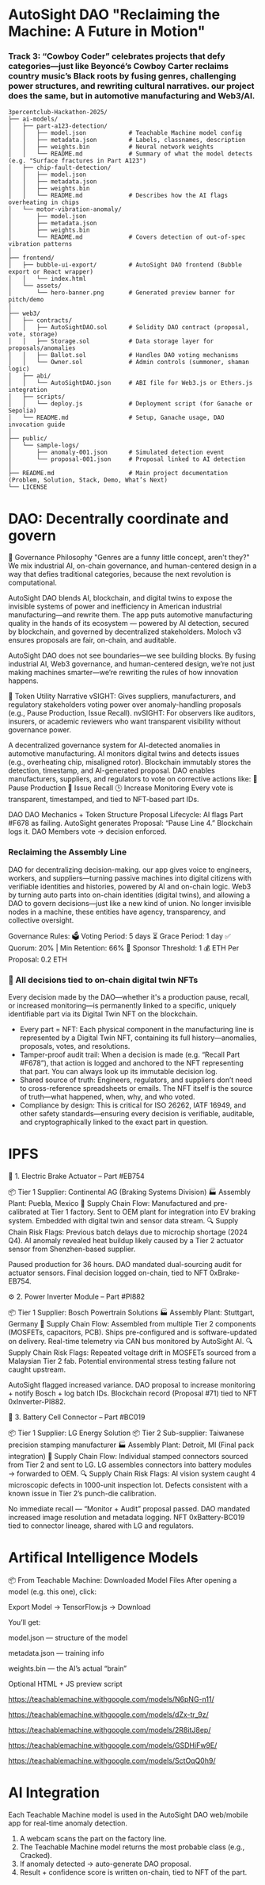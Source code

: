 # AutoSight DAO "Reclaiming the Machine: A Future in Motion"

### Track 3: “Cowboy Coder” celebrates projects that defy categories—just like Beyoncé’s Cowboy Carter reclaims country music’s Black roots by fusing genres, challenging power structures, and rewriting cultural narratives. our project does the same, but in automotive manufacturing and Web3/AI.

```
3percentclub-Hackathon-2025/
├── ai-models/
│   ├── part-a123-detection/
│   │   ├── model.json            # Teachable Machine model config
│   │   ├── metadata.json         # Labels, classnames, description
│   │   ├── weights.bin           # Neural network weights
│   │   └── README.md             # Summary of what the model detects (e.g. "Surface fractures in Part A123")
│   ├── chip-fault-detection/
│   │   ├── model.json
│   │   ├── metadata.json
│   │   ├── weights.bin
│   │   └── README.md             # Describes how the AI flags overheating in chips
│   └── motor-vibration-anomaly/
│       ├── model.json
│       ├── metadata.json
│       ├── weights.bin
│       └── README.md             # Covers detection of out-of-spec vibration patterns
│
├── frontend/
│   ├── bubble-ui-export/         # AutoSight DAO frontend (Bubble export or React wrapper)
│   │   └── index.html
│   └── assets/
│       └── hero-banner.png       # Generated preview banner for pitch/demo
│
├── web3/
│   ├── contracts/
│   │   ├── AutoSightDAO.sol      # Solidity DAO contract (proposal, vote, storage)
│   │   ├── Storage.sol           # Data storage layer for proposals/anomalies
│   │   ├── Ballot.sol            # Handles DAO voting mechanisms
│   │   └── Owner.sol             # Admin controls (summoner, shaman logic)
│   ├── abi/
│   │   └── AutoSightDAO.json     # ABI file for Web3.js or Ethers.js integration
│   ├── scripts/
│   │   └── deploy.js             # Deployment script (for Ganache or Sepolia)
│   └── README.md                 # Setup, Ganache usage, DAO invocation guide
│
├── public/
│   └── sample-logs/
│       ├── anomaly-001.json      # Simulated detection event
│       └── proposal-001.json     # Proposal linked to AI detection
│
├── README.md                     # Main project documentation (Problem, Solution, Stack, Demo, What’s Next)
└── LICENSE

```



# DAO: Decentrally coordinate and govern

🧠 Governance Philosophy
"Genres are a funny little concept, aren't they?" We mix industrial AI, on-chain governance, and human-centered design in a way that defies traditional categories, because the next revolution is computational.

AutoSight DAO blends AI, blockchain, and digital twins to expose the invisible systems of power and inefficiency in American industrial manufacturing—and rewrite them. The app puts automotive manufacturing quality in the hands of its ecosystem — powered by AI detection, secured by blockchain, and governed by decentralized stakeholders. Moloch v3 ensures proposals are fair, on-chain, and auditable. 

AutoSight DAO does not see boundaries—we see building blocks. By fusing industrial AI, Web3 governance, and human-centered design, we’re not just making machines smarter—we’re rewriting the rules of how innovation happens.



🔗 Token Utility Narrative
vSIGHT: Gives suppliers, manufacturers, and regulatory stakeholders voting power over anomaly-handling proposals (e.g., Pause Production, Issue Recall).
nvSIGHT: For observers like auditors, insurers, or academic reviewers who want transparent visibility without governance power.

A decentralized governance system for AI-detected anomalies in automotive manufacturing.
AI monitors digital twins and detects issues (e.g., overheating chip, misaligned rotor).
Blockchain immutably stores the detection, timestamp, and AI-generated proposal.
DAO enables manufacturers, suppliers, and regulators to vote on corrective actions like:
🛑 Pause Production
🚨 Issue Recall
🕒 Increase Monitoring
Every vote is transparent, timestamped, and tied to NFT-based part IDs.

DAO DAO Mechanics + Token Structure
Proposal Lifecycle:
AI flags Part #F678 as failing.
AutoSight generates Proposal: “Pause Line 4.”
Blockchain logs it.
DAO Members vote → decision enforced.

### Reclaiming the Assembly Line
DAO for decentralizing decision-making. our app gives voice to engineers, workers, and suppliers—turning passive machines into digital citizens with verifiable identities and histories, powered by AI and on-chain logic. Web3 by turning auto parts into on-chain identities (digital twins), and allowing a DAO to govern decisions—just like a new kind of union. No longer invisible nodes in a machine, these entities have agency, transparency, and collective oversight.


Governance Rules:
🗳️ Voting Period: 5 days
⏳ Grace Period: 1 day
✅ Quorum: 20% | Min Retention: 66%
🔐 Sponsor Threshold: 1
💰 ETH Per Proposal: 0.2 ETH

### 🔐 All decisions tied to on-chain digital twin NFTs

Every decision made by the DAO—whether it's a production pause, recall, or increased monitoring—is permanently linked to a specific, uniquely identifiable part via its Digital Twin NFT on the blockchain.

- Every part = NFT: Each physical component in the manufacturing line is represented by a Digital Twin NFT, containing its full history—anomalies, proposals, votes, and resolutions.
- Tamper-proof audit trail: When a decision is made (e.g. “Recall Part #F678”), that action is logged and anchored to the NFT representing that part. You can always look up its immutable decision log.
- Shared source of truth: Engineers, regulators, and suppliers don’t need to cross-reference spreadsheets or emails. The NFT itself is the source of truth—what happened, when, why, and who voted.
- Compliance by design: This is critical for ISO 26262, IATF 16949, and other safety standards—ensuring every decision is verifiable, auditable, and cryptographically linked to the exact part in question.

# IPFS

🛞 1. Electric Brake Actuator – Part #EB754

📦 Tier 1 Supplier: Continental AG (Braking Systems Division)
 🏭 Assembly Plant: Puebla, Mexico
 🔄 Supply Chain Flow:
Manufactured and pre-calibrated at Tier 1 factory.
Sent to OEM plant for integration into EV braking system.
Embedded with digital twin and sensor data stream.
🔍 Supply Chain Risk Flags:
Previous batch delays due to microchip shortage (2024 Q4).
AI anomaly revealed heat buildup likely caused by a Tier 2 actuator sensor from Shenzhen-based supplier.

Paused production for 36 hours.
DAO mandated dual-sourcing audit for actuator sensors.
Final decision logged on-chain, tied to NFT 0xBrake-EB754.



⚙️ 2. Power Inverter Module – Part #PI882

📦 Tier 1 Supplier: Bosch Powertrain Solutions
 🏭 Assembly Plant: Stuttgart, Germany
 🔄 Supply Chain Flow:
Assembled from multiple Tier 2 components (MOSFETs, capacitors, PCB).
Ships pre-configured and is software-updated on delivery.
Real-time telemetry via CAN bus monitored by AutoSight AI.
🔍 Supply Chain Risk Flags:
Repeated voltage drift in MOSFETs sourced from a Malaysian Tier 2 fab.
Potential environmental stress testing failure not caught upstream.

AutoSight flagged increased variance.
DAO proposal to increase monitoring + notify Bosch + log batch IDs.
Blockchain record (Proposal #71) tied to NFT 0xInverter-PI882.




🔋 3. Battery Cell Connector – Part #BC019

📦 Tier 1 Supplier: LG Energy Solution
 📦 Tier 2 Sub-supplier: Taiwanese precision stamping manufacturer
 🏭 Assembly Plant: Detroit, MI (Final pack integration)
 🔄 Supply Chain Flow:
Individual stamped connectors sourced from Tier 2 and sent to LG.
LG assembles connectors into battery modules → forwarded to OEM.
🔍 Supply Chain Risk Flags:
AI vision system caught 4 microscopic defects in 1000-unit inspection lot.
Defects consistent with a known issue in Tier 2’s punch-die calibration.

No immediate recall — “Monitor + Audit” proposal passed.
DAO mandated increased image resolution and metadata logging.
NFT 0xBattery-BC019 tied to connector lineage, shared with LG and regulators.



# Artifical Intelligence Models

📦 From Teachable Machine: Downloaded Model Files
After opening a model (e.g. this one), click:

Export Model → TensorFlow.js → Download

You’ll get:

model.json — structure of the model

metadata.json — training info

weights.bin — the AI’s actual “brain”

Optional HTML + JS preview script



https://teachablemachine.withgoogle.com/models/N6pNG-n11/

https://teachablemachine.withgoogle.com/models/dZx-tr_9z/

https://teachablemachine.withgoogle.com/models/2R8itJ8ep/

https://teachablemachine.withgoogle.com/models/GSDHiFw9E/

https://teachablemachine.withgoogle.com/models/SctOqQ0h9/

# AI Integration

Each Teachable Machine model is used in the AutoSight DAO web/mobile app for real-time anomaly detection.

1. A webcam scans the part on the factory line.
2. The Teachable Machine model returns the most probable class (e.g., Cracked).
3. If anomaly detected → auto-generate DAO proposal.
4. Result + confidence score is written on-chain, tied to NFT of the part.

<!-- index.html -->
<script src="https://cdn.jsdelivr.net/npm/@tensorflow/tfjs"></script>
<script src="https://cdn.jsdelivr.net/npm/@teachablemachine/image"></script>



